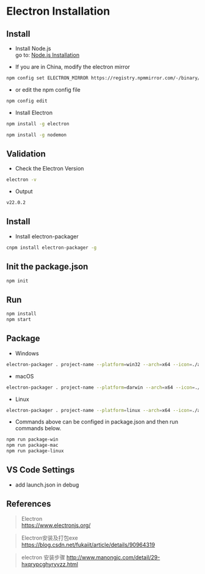 # Electron Installation

## Install
- Install Node.js  
go to: 
[Node.js Installation](/languages/node-js-installation.md)

- If you are in China, modify the electron mirror
``` bash
npm config set ELECTRON_MIRROR https://registry.npmmirror.com/-/binary/electron/

```
- or edit the npm config file
``` bash
npm config edit
```

- Install Electron
``` bash
npm install -g electron
```

``` bash
npm install -g nodemon
```

## Validation
- Check the Electron Version
``` bash
electron -v
```

- Output
``` bash
v22.0.2
```

## Install
- Install electron-packager
``` bash
cnpm install electron-packager -g
```

## Init the package.json
``` bash
npm init
```

## Run
``` bash
npm install
npm start
```

## Package
- Windows
``` bash
electron-packager . project-name --platform=win32 --arch=x64 --icon=./assets/images/icon.ico --out=./out --asar --app-version=0.0.1 --overwrite --ignore=node_modules
```

- macOS
``` bash
electron-packager . project-name --platform=darwin --arch=x64 --icon=./assets/images/icon.icns --out=./out --asar --app-version=0.0.1 --overwrite --ignore=node_modules
```

- Linux
``` bash
electron-packager . project-name --platform=linux --arch=x64 --icon=./assets/images/icon.png --out=./out --asar --app-version=0.0.1 --overwrite --ignore=node_modules
```

- Commands above can be configed in package.json and then run commands below.
``` bash
npm run package-win
npm run package-mac
npm run package-linux
```

## VS Code Settings
- add launch.json in debug


## References
> Electron  
https://www.electronjs.org/

> Electron安装及打包exe  
https://blog.csdn.net/fukaiit/article/details/90964319

> electron 安装步骤
http://www.manongjc.com/detail/29-hxqrypcghyryvzz.html
